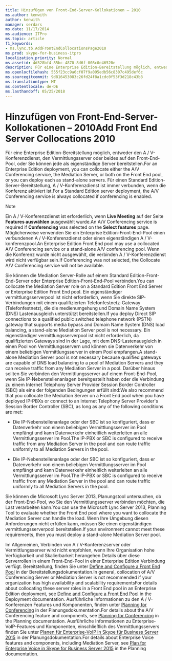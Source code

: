 ```yaml
---
title: Hinzufügen von Front-End-Server-Kollokationen – 2010
ms.author: kenwith
author: kenwith
manager: serdars
ms.date: 11/17/2014
ms.audience: ITPro
ms.topic: article
f1_keywords:
- ms.lync.tb.AddFrontEndCollocationsPage2010
ms.prod: skype-for-business-itpro
localization_priority: Normal
ms.assetid: 4d328bf4-85bc-4870-8d6f-008c0e46520e
description: Für eine Enterprise Edition-Bereitstellung möglich, entweder den A / V-Konferenzdienst, den Vermittlungsserver oder beides auf den Front-End-Pool, oder Sie können jede als eigenständige Server bereitstellen. Für einen Standard Edition-Server-Bereitstellung, A / V-Konferenzdienst ist immer verbunden, wenn die Konferenz aktiviert ist.
ms.openlocfilehash: 555f23cc9a6cf07f9a095edb56c8307c495def6c
ms.sourcegitcommit: 9d816453083c26fd24f8a1cdc0f53f3d218c43b3
ms.translationtype: MT
ms.contentlocale: de-DE
ms.lasthandoff: 05/25/2018
---
```

# <a name="add-front-end-server-collocations-2010"></a><span data-ttu-id="fa836-104">Hinzufügen von Front-End-Server-Kollokationen – 2010</span><span class="sxs-lookup"><span data-stu-id="fa836-104">Add Front End Server Collocations 2010</span></span>
 
<span data-ttu-id="fa836-105">Für eine Enterprise Edition-Bereitstellung möglich, entweder den A / V-Konferenzdienst, den Vermittlungsserver oder beides auf den Front-End-Pool, oder Sie können jede als eigenständige Server bereitstellen.</span><span class="sxs-lookup"><span data-stu-id="fa836-105">For an Enterprise Edition deployment, you can collocate either the A/V Conferencing service, the Mediation Server, or both on the Front End pool, or you can deploy each as stand-alone servers.</span></span> <span data-ttu-id="fa836-106">Für einen Standard Edition-Server-Bereitstellung, A / V-Konferenzdienst ist immer verbunden, wenn die Konferenz aktiviert ist.</span><span class="sxs-lookup"><span data-stu-id="fa836-106">For a Standard Edition server deployment, the A/V Conferencing service is always collocated if conferencing is enabled.</span></span>
  
> [!NOTE]
> <span data-ttu-id="fa836-107">Ein A / V-Konferenzdienst ist erforderlich, wenn **Live Meeting** auf der Seite **Features auswählen** ausgewählt wurde.</span><span class="sxs-lookup"><span data-stu-id="fa836-107">An A/V Conferencing service is required if **Conferencing** was selected on the **Select features** page.</span></span> <span data-ttu-id="fa836-108">Möglicherweise verwenden Sie ein Enterprise Edition-Front-End-Pool einen verbundenen A / V-Konferenzdienst oder einen eigenständigen A / V-konferenzpool.</span><span class="sxs-lookup"><span data-stu-id="fa836-108">An Enterprise Edition Front End pool may use a collocated A/V Conferencing service or a stand-alone A/V conferencing pool.</span></span> <span data-ttu-id="fa836-109">Wenn die Konferenz wurde nicht ausgewählt, die verbinden A / V-Konferenzdienst wird nicht verfügbar sein.</span><span class="sxs-lookup"><span data-stu-id="fa836-109">If Conferencing was not selected, the Collocate A/V Conferencing service will not be available.</span></span>
  
<span data-ttu-id="fa836-110">Sie können die Mediation Server-Rolle auf einem Standard Edition-Front-End-Server oder Enterprise Edition-Front-End-Pool verbinden.</span><span class="sxs-lookup"><span data-stu-id="fa836-110">You can collocate the Mediation Server role on a Standard Edition Front End Server or Enterprise Edition Front End pool.</span></span> <span data-ttu-id="fa836-111">Ein eigenständiger vermittlungsserverpool ist nicht erforderlich, wenn Sie direkte SIP-Verbindungen mit einem qualifizierten Telefonfestnetz-Gateway (Telefonfestnetz), die die medienumgehung und Domain Name System (DNS) Lastenausgleich unterstützt bereitstellen.</span><span class="sxs-lookup"><span data-stu-id="fa836-111">If you deploy Direct SIP connections to a qualified public switched telephone network (PSTN) gateway that supports media bypass and Domain Name System (DNS) load balancing, a stand-alone Mediation Server pool is not necessary.</span></span> <span data-ttu-id="fa836-112">Ein eigenständiger vermittlungsserverpool ist nicht erforderlich, da qualifizierten Gateways sind in der Lage, mit dem DNS-Lastenausgleich in einen Pool von Vermittlungsservern und können sie Datenverkehr von einem beliebigen Vermittlungsserver in einem Pool empfangen.</span><span class="sxs-lookup"><span data-stu-id="fa836-112">A stand-alone Mediation Server pool is not necessary because qualified gateways are capable of DNS load balancing to a pool of Mediation Servers and they can receive traffic from any Mediation Server in a pool.</span></span> <span data-ttu-id="fa836-113">Darüber hinaus sollten Sie verbinden den Vermittlungsserver auf einem Front-End-Pool, wenn Sie IP-Nebenstellenanlagen bereitgestellt haben oder die Verbindung zu einem Internet Telephony Server Provider Session Border Controller (SBC) als eine der folgenden Bedingungen erfüllt sind:</span><span class="sxs-lookup"><span data-stu-id="fa836-113">We also recommend that you collocate the Mediation Server on a Front End pool when you have deployed IP-PBXs or connect to an Internet Telephony Server Provider's Session Border Controller (SBC), as long as any of the following conditions are met:</span></span>
  
- <span data-ttu-id="fa836-114">Die IP-Nebenstellenanlage oder der SBC ist so konfiguriert, dass er Datenverkehr von einem beliebigen Vermittlungsserver im Pool empfängt und kann Datenverkehr einheitlich weiterleiten an alle Vermittlungsserver im Pool.</span><span class="sxs-lookup"><span data-stu-id="fa836-114">The IP-PBX or SBC is configured to receive traffic from any Mediation Server in the pool and can route traffic uniformly to all Mediation Servers in the pool.</span></span>
    
- <span data-ttu-id="fa836-115">Die IP-Nebenstellenanlage oder der SBC ist so konfiguriert, dass er Datenverkehr von einem beliebigen Vermittlungsserver im Pool empfängt und kann Datenverkehr einheitlich weiterleiten an alle Vermittlungsserver im Pool.</span><span class="sxs-lookup"><span data-stu-id="fa836-115">The IP-PBX or SBC is configured to receive traffic from any Mediation Server in the pool and can route traffic uniformly to all Mediation Servers in the pool.</span></span>
    
<span data-ttu-id="fa836-116">Sie können die Microsoft Lync Server 2013, Planungstool untersuchen, ob der Front-End-Pool, wo Sie den Vermittlungsserver verbinden möchten, die Last verarbeiten kann.</span><span class="sxs-lookup"><span data-stu-id="fa836-116">You can use the Microsoft Lync Server 2013, Planning Tool to evaluate whether the Front End pool where you want to collocate the Mediation Server can handle the load.</span></span> <span data-ttu-id="fa836-117">Wenn Ihre Umgebung diesen Anforderungen nicht erfüllen kann, müssen Sie einen eigenständigen vermittlungsserverpool bereitstellen.</span><span class="sxs-lookup"><span data-stu-id="fa836-117">If your environment cannot meet these requirements, then you must deploy a stand-alone Mediation Server pool.</span></span>
  
<span data-ttu-id="fa836-118">Im Allgemeinen, Verbinden von A / V-Konferenzserver oder Vermittlungsserver wird nicht empfohlen, wenn Ihre Organisation hohe Verfügbarkeit und Skalierbarkeit herangehen Details über diese Serverrollen in einem Front-End-Pool in einer Enterprise Edition Verbindung verfügt. Bereitstellung, finden Sie unter [Define and Configure a Front End Pool](http://technet.microsoft.com/library/713fc263-23dd-414a-b001-82932e4fe966.aspx) in der Bereitstellungsdokumentation.</span><span class="sxs-lookup"><span data-stu-id="fa836-118">In general, collocation of A/V Conferencing Server or Mediation Server is not recommended if your organization has high availability and scalability requirementsFor details about collocating these server roles in a Front End pool in an Enterprise Edition deployment, see [Define and Configure a Front End Pool](http://technet.microsoft.com/library/713fc263-23dd-414a-b001-82932e4fe966.aspx) in the Deployment documentation.</span></span> <span data-ttu-id="fa836-119">Ausführliche Informationen zu den A / V-Konferenzen Features und Komponenten, finden unter [Planning for Conferencing](http://technet.microsoft.com/library/983a272a-e1b3-4d70-8f84-836b092fe526.aspx) in der Planungsdokumentation.</span><span class="sxs-lookup"><span data-stu-id="fa836-119">For details about the A/V Conferencing feature and components, see [Planning for Conferencing](http://technet.microsoft.com/library/983a272a-e1b3-4d70-8f84-836b092fe526.aspx) in the Planning documentation.</span></span> <span data-ttu-id="fa836-120">Ausführliche Informationen zu Enterprise-VoIP-Features und Komponenten, einschließlich des Vermittlungsservers finden Sie unter [Planen für Enterprise-VoIP in Skype für Business Server 2015](../../../plan-your-deployment/enterprise-voice-solution/enterprise-voice.md) in der Planungsdokumentation.</span><span class="sxs-lookup"><span data-stu-id="fa836-120">For details about Enterprise Voice features and components, including Mediation Server, see [Plan for Enterprise Voice in Skype for Business Server 2015](../../../plan-your-deployment/enterprise-voice-solution/enterprise-voice.md) in the Planning documentation.</span></span>
  

